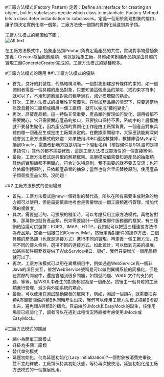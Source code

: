 #工廠方法模式(Factory Pattern) 
定義：Define an interface for creating an object, but let subclasses decide which class to instantiate. Factory Method lets a class defer instantiation to subclasses。定義一個用於創建對象的接口，讓子類決定實例化哪一個類。工廠方法使一個類的實例化延遲到其子類。

工廠方法模式的類圖如下圖：  
![Alt text](factorys.jpg "工廠方法模式類圖")


在工廠方法模式中，抽象產品類Product負責定義產品的共性，實現對事物最抽象定義；Creator為抽象創建類，也就是抽象工廠，具體如何創建產品類是由具體的實現工廠ConcreteCreator完成的。工廠方法模式的變種較多。    


#工廠方法模式的應用
##1.工廠方法模式的優點
 * 首先，良好的封裝性，代碼結構清晰。一個對象創建是有條件約束的，如一個調用者需要一個具體的產品對象，只要知道這個產品的類名（或約束字符串）就可以了，不用知道創建對象的艱辛過程，減少模塊間的耦合。
 * 其次，工廠方法模式的擴展性非常優秀。在增加產品類的情況下，只要適當地修改具體的工廠類或擴展一個工廠類，就可以完成“擁抱變化”。
 * 再次，屏蔽產品類。這一特點非常重要，產品類的實現如何變化，調用者都不需要關心，它只需要關心產品的接口，只要接口保持不表，系統中的上層模塊就不要發生變化，因為產品類的實例化工作是由工廠類負責，一個產品對象具體由哪一個產品生成是由工廠類決定的。在數據庫開發中，大家應該能夠深刻體會到工廠方法模式的好處：如果使用JDBC連接數據庫，數據庫從MySql切換到Oracle，需要改動地方就是切換一下驅動名稱（前提條件是SQL語句是標準語句），其他的都不需要修改，這是工廠方法模式靈活性的一個直接案例。
 * 最後，工廠方法模式是典型的解耦框架。高層模塊值需要知道產品的抽象類，其他的實現類都不用關心，符合迪米特原則，我不需要的就不要去交流；也符合依賴倒轉原則，只依賴產品類的抽象；當然也符合里氏替換原則，使用產品子類替換產品父類，沒問題！


##2.工廠方法模式的使用場景 
 * 首先，工廠方法模式是new一個對象的替代品，所以在所有需要生成對象的地方都可以使用，但是需要慎重地考慮是否要增加一個工廠類進行管理，增加代碼的複雜度。
 * 其次，需要靈活的、可擴展的框架時，可以考慮採用工廠方法模式。萬物皆對象，那萬物也就皆產品類，例如需要設計一個連接郵件服務器的框架，有三種網絡協議可供選擇：POP3、IMAP、HTTP，我們就可以把這三種連接方法作為產品類，定義一個接口如IConnectMail，然後定義對郵件的操作方法，三個具體的產品類（也就是連接方式）進行不同的實現，再定義一個工廠方法，按照不同的傳入條件，選擇不同的連接方式。如此設計，可以做到完美的擴展，如某些郵件服務器提供了WebService接口，很好，我們只要增加一個產品類就可以了。
 * 再次，工廠方法模式可以用在異構項目中，例如通過WebService與一個非Java的項目交互，雖然WebService號稱是可以做到異構系統的同構化，但是在實際的開發中，還是會碰到很多問題，如類型問題、WSDL文件的支持問題，等等，從WSDL中產生的對象都認為是一個產品，然後由一個具體的工廠類進行管理，減少與外圍系統的耦合。
 * 最後，可以使用在測試驅動開發的框架下，例如，測試一個類A，就需要把與類A有關聯關係的類B也同時產生出來，我們可以使用工廠方法模式把類B虛擬出來，避免類A與類B的耦合。目前由於JMock和EasyMock的誕生，該使用場景已經弱化了，讀者可以在遇到此種情況時直接考慮使用JMock或EasyMock。 


#工廠方法模式的擴展
 * 縮小為簡單工廠模式
 * 升級為多個工廠類
 * 替代單例模式
 * 延遲初始化。何為延遲初始化(Lazy initialization)?一個對象被消費完畢後，並不立刻釋放，工廠類保持其初始狀態，等待再次被使用。延遲初始化是工廠方法模式的一個擴展應用。